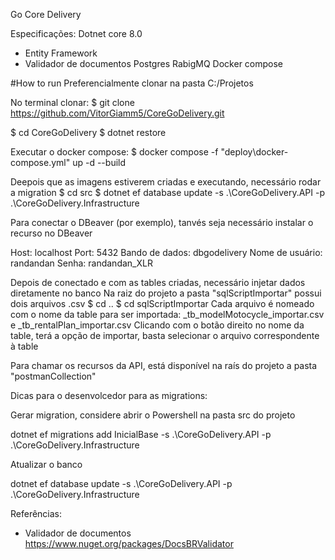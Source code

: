 Go Core Delivery

Especificações:
Dotnet core 8.0
- Entity Framework
- Validador de documentos
Postgres
RabigMQ
Docker compose

#How to run
Preferencialmente clonar na pasta C:/Projetos

No terminal clonar:
$ git clone https://github.com/VitorGiamm5/CoreGoDelivery.git

$ cd CoreGoDelivery
$ dotnet restore

Executar o docker compose:
$ docker compose -f "deploy\docker-compose.yml" up -d --build

Deepois que as imagens estiverem criadas e executando, necessário rodar a migration
$ cd src
$ dotnet ef database update -s .\CoreGoDelivery.API -p .\CoreGoDelivery.Infrastructure

Para conectar o DBeaver (por exemplo), tanvés seja necessário instalar o recurso no DBeaver

Host: localhost
Port: 5432
Bando de dados: dbgodelivery
Nome de usuário: randandan
Senha: randandan_XLR

Depois de conectado e com as tables criadas, necessário injetar dados diretamente no banco
Na raiz do projeto a pasta "sqlScriptImportar" possui dois arquivos .csv
$ cd ..
$ cd sqlScriptImportar
Cada arquivo é nomeado com o nome da table para ser importada: _tb_modelMotocycle_importar.csv e _tb_rentalPlan_importar.csv
Clicando com o botão direito no nome da table, terá a opção de importar, basta selecionar o arquivo correspondente à table

Para chamar os recursos da API, está disponível na raís do projeto a pasta "postmanCollection"


Dicas para o desenvolcedor para as migrations:

Gerar migration, considere abrir o Powershell na pasta src do projeto

dotnet ef migrations add InicialBase -s .\CoreGoDelivery.API -p .\CoreGoDelivery.Infrastructure

Atualizar o banco

dotnet ef database update -s .\CoreGoDelivery.API -p .\CoreGoDelivery.Infrastructure

Referências:

- Validador de documentos
https://www.nuget.org/packages/DocsBRValidator